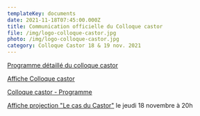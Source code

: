 ```yaml
---
templateKey: documents
date: 2021-11-18T07:45:00.000Z
title: Communication officielle du Colloque castor
file: /img/logo-colloque-castor.jpg
photo: /img/logo-colloque-castor.jpg
category: Colloque Castor 18 & 19 nov. 2021
---
```

<a href="/img/fne-colloque-castor-livret-accueil-web.pdf" target="_blank">Programme détaillé du colloque castor</a>

<!--EndFragment-->

<!--EndFragment-->

<a href="/img/fne-colloque-castor-aff-a4-ok.pdf" target="_blank">Affiche Colloque castor</a>

<a href="/img/fne-colloque-castor-invit-a5-ok-web.pdf" target="_blank">Colloque castor - Programme</a>

<a href="/img/fne-colloque-castor-affiche-projection.pdf" target="_blank">Affiche projection "Le cas du Castor"</a> le jeudi 18 novembre à 20h